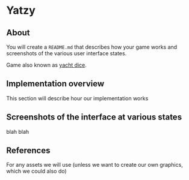 # Yatzy

## About

You will create a `README.md` that describes how your game
works and screenshots of the various user interface states.

Game also known as [yacht dice](https://en.wikipedia.org/wiki/Yacht_(dice_game)).

## Implementation overview

This section will describe hour our implementation works

## Screenshots of the interface at various states

blah blah 

## References

For any assets we will use (unless we want to create our own graphics, which we could also do)